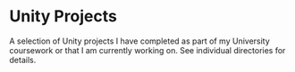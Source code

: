 # Unity Projects
A selection of Unity projects I have completed as part of my University coursework or that I am currently working on. See individual directories for details.
